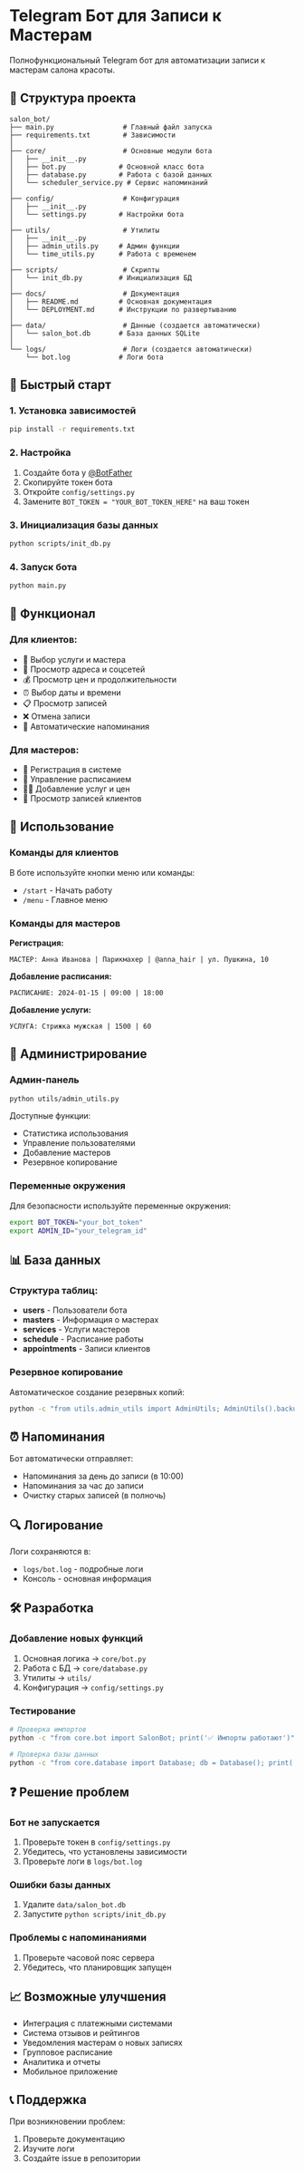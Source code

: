 # Telegram Бот для Записи к Мастерам

Полнофункциональный Telegram бот для автоматизации записи к мастерам салона красоты.

## 📁 Структура проекта

```
salon_bot/
├── main.py                 # Главный файл запуска
├── requirements.txt        # Зависимости
│
├── core/                   # Основные модули бота
│   ├── __init__.py
│   ├── bot.py             # Основной класс бота
│   ├── database.py        # Работа с базой данных
│   └── scheduler_service.py # Сервис напоминаний
│
├── config/                 # Конфигурация
│   ├── __init__.py
│   └── settings.py        # Настройки бота
│
├── utils/                  # Утилиты
│   ├── __init__.py
│   ├── admin_utils.py     # Админ функции
│   └── time_utils.py      # Работа с временем
│
├── scripts/                # Скрипты
│   └── init_db.py         # Инициализация БД
│
├── docs/                   # Документация
│   ├── README.md          # Основная документация
│   └── DEPLOYMENT.md      # Инструкции по развертыванию
│
├── data/                   # Данные (создается автоматически)
│   └── salon_bot.db       # База данных SQLite
│
└── logs/                   # Логи (создается автоматически)
    └── bot.log            # Логи бота
```

## 🚀 Быстрый старт

### 1. Установка зависимостей

```bash
pip install -r requirements.txt
```

### 2. Настройка

1. Создайте бота у [@BotFather](https://t.me/botfather)
2. Скопируйте токен бота
3. Откройте `config/settings.py`
4. Замените `BOT_TOKEN = "YOUR_BOT_TOKEN_HERE"` на ваш токен

### 3. Инициализация базы данных

```bash
python scripts/init_db.py
```

### 4. Запуск бота

```bash
python main.py
```

## 🎯 Функционал

### Для клиентов:
- 📅 Выбор услуги и мастера
- 📍 Просмотр адреса и соцсетей
- 💰 Просмотр цен и продолжительности
- ⏰ Выбор даты и времени
- 📋 Просмотр записей
- ❌ Отмена записи
- 🔔 Автоматические напоминания

### Для мастеров:
- 📝 Регистрация в системе
- 📅 Управление расписанием
- 💇‍♀️ Добавление услуг и цен
- 👥 Просмотр записей клиентов

## 📱 Использование

### Команды для клиентов

В боте используйте кнопки меню или команды:
- `/start` - Начать работу
- `/menu` - Главное меню

### Команды для мастеров

**Регистрация:**
```
МАСТЕР: Анна Иванова | Парикмахер | @anna_hair | ул. Пушкина, 10
```

**Добавление расписания:**
```
РАСПИСАНИЕ: 2024-01-15 | 09:00 | 18:00
```

**Добавление услуги:**
```
УСЛУГА: Стрижка мужская | 1500 | 60
```

## 🔧 Администрирование

### Админ-панель

```bash
python utils/admin_utils.py
```

Доступные функции:
- Статистика использования
- Управление пользователями
- Добавление мастеров
- Резервное копирование

### Переменные окружения

Для безопасности используйте переменные окружения:

```bash
export BOT_TOKEN="your_bot_token"
export ADMIN_ID="your_telegram_id"
```

## 📊 База данных

### Структура таблиц:

- **users** - Пользователи бота
- **masters** - Информация о мастерах  
- **services** - Услуги мастеров
- **schedule** - Расписание работы
- **appointments** - Записи клиентов

### Резервное копирование

Автоматическое создание резервных копий:
```bash
python -c "from utils.admin_utils import AdminUtils; AdminUtils().backup_database()"
```

## ⏰ Напоминания

Бот автоматически отправляет:
- Напоминания за день до записи (в 10:00)
- Напоминания за час до записи
- Очистку старых записей (в полночь)

## 🔍 Логирование

Логи сохраняются в:
- `logs/bot.log` - подробные логи
- Консоль - основная информация

## 🛠️ Разработка

### Добавление новых функций

1. Основная логика → `core/bot.py`
2. Работа с БД → `core/database.py`
3. Утилиты → `utils/`
4. Конфигурация → `config/settings.py`

### Тестирование

```bash
# Проверка импортов
python -c "from core.bot import SalonBot; print('✅ Импорты работают')"

# Проверка базы данных
python -c "from core.database import Database; db = Database(); print('✅ БД работает')"
```

## ❓ Решение проблем

### Бот не запускается
1. Проверьте токен в `config/settings.py`
2. Убедитесь, что установлены зависимости
3. Проверьте логи в `logs/bot.log`

### Ошибки базы данных
1. Удалите `data/salon_bot.db`
2. Запустите `python scripts/init_db.py`

### Проблемы с напоминаниями
1. Проверьте часовой пояс сервера
2. Убедитесь, что планировщик запущен

## 📈 Возможные улучшения

- Интеграция с платежными системами
- Система отзывов и рейтингов
- Уведомления мастерам о новых записях
- Групповое расписание
- Аналитика и отчеты
- Мобильное приложение

## 📞 Поддержка

При возникновении проблем:
1. Проверьте документацию
2. Изучите логи
3. Создайте issue в репозитории
